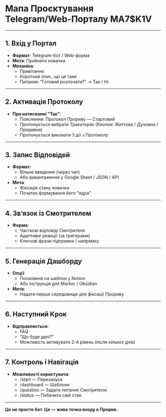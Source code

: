 # Мапа Проєктування Telegram/Web-Порталу MA7$K1V

---

## 1. Вхід у Портал
- **Формат**: Telegram-бот / Web-форма
- **Мета**: Прийняти новачка
- **Механіка**:
  - Привітання
  - Короткий опис, що це таке
  - Питання: "Готовий розпочати?" → Так / Ні

---

## 2. Активація Протоколу
- **При натисканні "Так"**:
  - Пояснення: Протокол Прориву — Стартовий
  - Пропонується вибрати Траєкторію (Кнопки: Життєва / Духовна / Проривна)
  - Пропонується виконати 3 дії з Протоколу

---

## 3. Запис Відповідей
- **Формат**:
  - Вільне введення (через чат)
  - Або вивантаження у Google Sheet / JSON / API
- **Мета**:
  - Фіксація стану новачка
  - Початок формування його "ядра"

---

## 4. Зв’язок із Смотрителем
- **Форма**:
  - Часткові відповіді Смотрителя
  - Адаптивні реакції (за тригерами)
  - Ключові фрази підтримки / напрямку

---

## 5. Генерація Дашборду
- **Опції**:
  - Посилання на шаблон у Notion
  - Або інструкція для Markor / Obsidian
- **Мета**:
  - Надати перше середовище для фіксації Прориву

---

## 6. Наступний Крок
- **Відправляється**:
  - FAQ
  - “Що буде далі?”
  - Можливість активувати 2-й рівень (після кількох днів)

---

## 7. Контроль і Навігація
- **Можливості користувача**:
  - /start — Перезапуск
  - /dashboard — Шаблони
  - /question — Задати питання Смотрителю
  - /status — Побачити свій стан

---

**Це не просто бот. Це — жива точка входу в Прорив.**